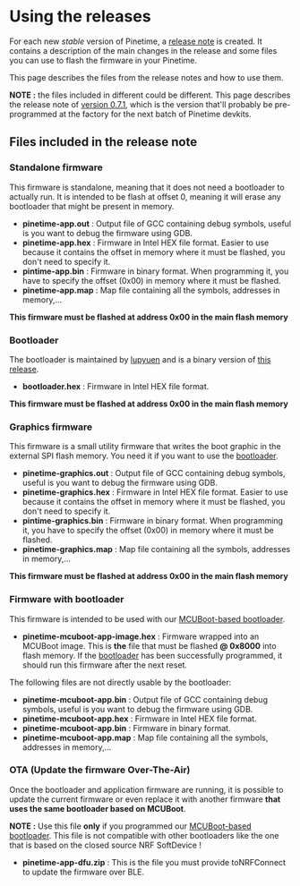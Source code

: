 # Using the releases
For each new *stable* version of Pinetime, a [release note](https://github.com/JF002/Pinetime/releases) is created. It contains a description of the main changes in the release and some files you can use to flash the firmware in your Pinetime.

This page describes the files from the release notes and how to use them.

**NOTE :** the files included in different could be different. This page describes the release note of [version 0.7.1](https://github.com/JF002/Pinetime/releases/tag/0.7.1), which is the version that'll probably be pre-programmed at the factory for the next batch of Pinetime devkits.

## Files included in the release note

### Standalone firmware
This firmware is standalone, meaning that it does not need a bootloader to actually run. It is intended to be flash at offset 0, meaning it will erase any bootloader that might be present in memory.

 - **pinetime-app.out** : Output file of GCC containing debug symbols, useful is you want to debug the firmware using GDB.
 - **pinetime-app.hex** : Firmware in Intel HEX file format. Easier to use because it contains the offset in memory where it must be flashed, you don't need to specify it.
 - **pintime-app.bin** : Firmware in binary format. When programming it, you have to specify the offset (0x00) in memory where it must be flashed.
 - **pinetime-app.map** : Map file containing all the symbols, addresses in memory,...
 
**This firmware must be flashed at address 0x00 in the main flash memory**

### Bootloader
The bootloader  is maintained by [lupyuen](https://github.com/lupyuen) and is a binary version of [this release](https://github.com/lupyuen/pinetime-rust-mynewt/releases/tag/v4.1.7).

 - **bootloader.hex** : Firmware in Intel HEX file format.
 
 **This firmware must be flashed at address 0x00 in the main flash memory**


### Graphics firmware 
This firmware is a small utility firmware that writes the boot graphic in the external SPI flash memory. You need it if you want to use the [bootloader](../bootloader/README.md).

 - **pinetime-graphics.out** : Output file of GCC containing debug symbols, useful is you want to debug the firmware using GDB.
 - **pinetime-graphics.hex** : Firmware in Intel HEX file format. Easier to use because it contains the offset in memory where it must be flashed, you don't need to specify it.
 - **pintime-graphics.bin** : Firmware in binary format. When programming it, you have to specify the offset (0x00) in memory where it must be flashed.
 - **pinetime-graphics.map** : Map file containing all the symbols, addresses in memory,...
 
**This firmware must be flashed at address 0x00 in the main flash memory**

### Firmware with bootloader
This firmware is intended to be used with our [MCUBoot-based bootloader](../bootloader/README.md).

 - **pinetime-mcuboot-app-image.hex** : Firmware wrapped into an MCUBoot image. This is **the** file that must be flashed **@ 0x8000** into flash memory. If the [bootloader](../bootloader/README.md) has been successfully programmed, it should run this firmware after the next reset.

The following files are not directly usable by the bootloader:

 - **pinetime-mcuboot-app.bin** : Output file of GCC containing debug symbols, useful is you want to debug the firmware using GDB.
 - **pinetime-mcuboot-app.hex** : Firmware in Intel HEX file format. 
 - **pinetime-mcuboot-app.bin** : Firmware in binary format. 
 - **pinetime-mcuboot-app.map** : Map file containing all the symbols, addresses in memory,...

### OTA (Update the firmware Over-The-Air)
Once the bootloader and application firmware are running, it is possible to update the current firmware or even replace it with another firmware **that uses the same bootloader based on MCUBoot**.

**NOTE :** Use this file **only** if you programmed our [MCUBoot-based bootloader](../bootloader/README.md). This file is not compatible with other bootloaders like the one that is based on the closed source NRF SoftDevice !

 - **pinetime-app-dfu.zip** : This is the file you must provide toNRFConnect to update the firmware over BLE.

